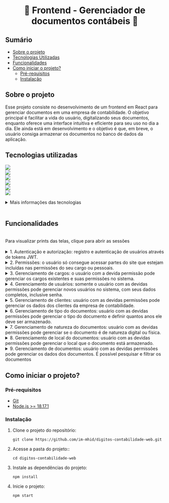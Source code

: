 ﻿<h1 style="text-align: center;">📌 Frontend - Gerenciador de documentos contábeis 📌</h1>

## Sumário
- [Sobre o projeto](#sobre-o-projeto)
- [Tecnologias Utilizadas](#tecnologias-utilizadas)
- [Funcionalidades](#funcionalidades)
- [Como iniciar o projeto?](#como-iniciar-o-projeto)
  - [Pré-requisitos](#pré-requisitos)
  - [Instalação](#instalação)

## Sobre o projeto

Esse projeto consiste no desenvolvimento de um frontend em React para gerenciar documentos em uma empresa de contabilidade. O objetivo principal é facilitar a vida do usuário, digitalizando seus documentos, enquanto oferece uma interface intuitiva e eficiente para seu uso no dia a dia.
Ele ainda está em desenvolvimento e o objetivo é que, em breve, o usuário consiga armazenar os documentos no banco de dados da aplicação.

## Tecnologias utilizadas
<img src="https://img.shields.io/static/v1?label=Linguagem&message=JavaScript&color=007E84&style=for-the-badge"/><br>
<img src="https://img.shields.io/static/v1?label=LIB&message=React&color=007E84&style=for-the-badge"/><br>
<img src="https://img.shields.io/static/v1?label=LIB&message=SASS&color=007E84&style=for-the-badge"/><br>
<img src="https://img.shields.io/static/v1?label=LIB&message=Axios&color=007E84&style=for-the-badge"/><br>
<img src="https://img.shields.io/static/v1?label=LIB&message=Jest js&color=007E84&style=for-the-badge"/><br>
<img src="https://img.shields.io/static/v1?label=Runtime&message=Node.js&color=007E84&style=for-the-badge"/><br>

<details>
<summary>Mais informações das tecnologias</summary>

- [TypeScript](https://developer.mozilla.org/pt-BR/docs/Web/JavaScript): uma linguagem de programação para, entre outros, criar aplicações dinâmicas na web.
- [React](https://pt-br.react.dev/): React é uma biblioteca JavaScript de código aberto desenvolvida pelo Facebook que permite criar interfaces de usuário interativas e responsivas para aplicativos da web.
- [Sass](https://sass-lang.com/documentation/): Sass é uma linguagem de extensão CSS que permite escrever estilos de forma mais eficiente e organizada, com recursos como variáveis, aninhamento e mixins, tornando o desenvolvimento de folhas de estilo mais poderoso e flexível.
- [Axios](https://axios-http.com/ptbr/docs/intro): Axios é uma biblioteca JavaScript baseada em promessas, que permite fazer requisições HTTP de forma fácil e eficiente em aplicações front-end e back-end.
- [Jest](https://jestjs.io/pt-BR/): Jest é um poderoso Framework de Testes em JavaScript com um foco na simplicidade.
- [Node.js](https://nodejs.org/): um ambiente de execução JavaScript do lado do servidor.

</details>
<br>

## Funcionalidades
<br>
Para visualizar prints das telas, clique para abrir as sessões
<br>
<br>
<details>
<summary>1. Autenticação e autorização: registro e autenticação de usuários através de tokens JWT.</summary>
  Tela de login:
  <img src="https://github.com/im-mhid/digitos-contabilidade-web/assets/79279387/ba1c216a-2756-497c-a6ea-f11aa070db3a" alt="Tela de login">
</details>

<details>
<summary>2. Permissões: o usuário só consegue acessar partes do site que estejam incluídas nas permissões do seu cargo ou pessoais.</summary>
  Tela Minha Área:
  <img src="https://github.com/im-mhid/digitos-contabilidade-web/assets/79279387/8aa60928-b4b5-4bdd-bf33-333671f0eb72" alt="Tela Minha Área">
</details>

<details>
<summary>3. Gerenciamento de cargos: o usuário com a devida permissão pode gerenciar os cargos existentes e suas permissões no sistema.</summary>
  Tela de cargos:
  <img src="https://github.com/im-mhid/digitos-contabilidade-web/assets/79279387/81ea25d1-a0d9-4942-843b-750e36324a38" alt="Tela de cargos">
  Cadastro de cargos:
  <img src="https://github.com/im-mhid/digitos-contabilidade-web/assets/79279387/4d7c50f5-3c7b-4715-92a5-fece6fc72d85" alt="Cadastro de cargos">
</details>

<details>
<summary>4. Gerenciamento de usuários: somente o usuário com as devidas permissões pode gerenciar novos usuários no sistema, com seus dados completos, inclusive senha.</summary>
  Cadastro de usuários:
  <img src="https://github.com/im-mhid/digitos-contabilidade-web/assets/79279387/42a9c982-53f2-4738-80a5-4e4a6f87cfe7" alt="Cadastro de usuários">
</details>

<details>
<summary>5. Gerenciamento de clientes: usuário com as devidas permissões pode gerenciar os dados dos clientes da empresa de contabilidade.</summary>
  Cadastro de clientes:
  <img src="https://github.com/im-mhid/digitos-contabilidade-web/assets/79279387/308055ce-1cb4-4b97-9714-6b8c134ac2d5" alt="Cadastro de clientes">
</details>

<details>
<summary>6. Gerenciamento de tipo do documentos: usuário com as devidas permissões pode gerenciar o tipo do documento e definir quantos anos ele deve ser armazenado.</summary>
  Cadastro de tipo do documento:
  <img src="https://github.com/im-mhid/digitos-contabilidade-web/assets/79279387/98b5fdf0-19ef-4d14-90f5-1bb2c0a8b879" alt="Cadastro de tipo do documento">
</details>


<details>
<summary>7. Gerenciamento de natureza do documentos: usuário com as devidas permissões pode gerenciar se o documento é de natureza digital ou física.</summary>
  Tela de natureza do documento:
  <img src="https://github.com/im-mhid/digitos-contabilidade-web/assets/79279387/91759f39-dadd-4a30-b1b2-c6e14254eba2" alt="Cadastro de natureza do documento">
</details>


<details>
<summary>8. Gerenciamento de local do documentos: usuário com as devidas permissões pode gerenciar o local que o documento está armazenado.</summary>

  Cadastro de local do documento:
  <img src="https://github.com/im-mhid/digitos-contabilidade-web/assets/79279387/be2d92e4-0c4d-45e7-a1e9-0f8370a86a95" alt="Cadastro de local do documento">
</details>

<details>
<summary>9. Gerenciamento de documentos: usuário com as devidas permissões pode gerenciar os dados dos documentos. É possível pesquisar e filtrar os documentos</summary>
  Tela de documentos:
  <img src="https://github.com/im-mhid/digitos-contabilidade-web/assets/79279387/390d703f-cfda-4f66-a30e-6d13583a3732" alt="Tela de documentos">
  Cadastro de documentos:
  <img src="https://github.com/im-mhid/digitos-contabilidade-web/assets/79279387/b931cd97-9074-43da-8d87-c9ea5c774052" alt="Cadastro de documentos">
</details>

## Como iniciar o projeto?
### Pré-requisitos
- [Git](https://git-scm.com)
- [Node.js >= 18.17.1](https://nodejs.org/en/)
### Instalação
1. Clone o projeto do repositório:
   ```
   git clone https://github.com/im-mhid/digitos-contabilidade-web.git
   ```
2. Acesse a pasta do projeto::
   ```
   cd digitos-contabilidade-web
   ```
3. Instale as dependências do projeto:
   ```
   npm install
   ```
4. Inicie o projeto:
   ```
   npm start
   ```
